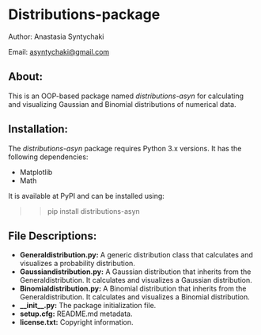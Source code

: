 # Distributions-package

Author: Anastasia Syntychaki

Email: asyntychaki@gmail.com

## About:
This is an OOP-based package named <i>distributions-asyn</i> for calculating and visualizing Gaussian and Binomial distributions of numerical data.

## Installation:
The <i>distributions-asyn</i> package requires Python 3.x versions. It has the following dependencies:

* Matplotlib
* Math

It is available at PyPI and can be installed using:
>> pip install distributions-asyn


## File Descriptions:
* <b>Generaldistribution.py:</b> A generic distribution class that calculates and visualizes a probability distribution.
* <b>Gaussiandistribution.py:</b> A Gaussian distribution that inherits from the Generaldistribution. It calculates and visualizes a Gaussian distribution.
* <b>Binomialdistribution.py:</b> A Binomial distribution that inherits from the Generaldistribution. It calculates and visualizes a Binomial distribution.
* <b>\_\_init\_\_.py:</b> The package initialization file.
* <b>setup.cfg:</b> README.md metadata.
* <b>license.txt:</b> Copyright information.

